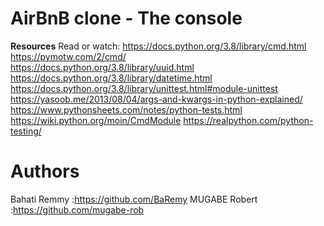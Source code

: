 # AirBnB clone - The console

**Resources**
Read or watch:
https://docs.python.org/3.8/library/cmd.html  
https://pymotw.com/2/cmd/  
https://docs.python.org/3.8/library/uuid.html  
https://docs.python.org/3.8/library/datetime.html
https://docs.python.org/3.8/library/unittest.html#module-unittest
https://yasoob.me/2013/08/04/args-and-kwargs-in-python-explained/
https://www.pythonsheets.com/notes/python-tests.html
https://wiki.python.org/moin/CmdModule
https://realpython.com/python-testing/

# Authors 
Bahati Remmy :https://github.com/BaRemy
MUGABE Robert :https://github.com/mugabe-rob
